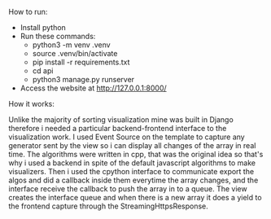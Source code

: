 How to run:
  - Install python
  - Run these commands:
      - python3 -m venv .venv
      - source .venv/bin/activate
      - pip install -r requirements.txt
      - cd api
      - python3 manage.py runserver
  - Access the website at http://127.0.0.1:8000/

How it works:

Unlike the majority of sorting visualization mine was built in Django therefore i needed a particular backend-frontend interface to the visualization work. 
I used Event Source on the template to capture any generator sent by the view so i can display all changes of the array in real time.
The algorithms were written in cpp, that was the original idea so that's why i used a backend in spite of the default javascript algorithms to make visualizers.
Then i used the cpython interface to communicate export the algos and did a callback inside them everytime the array changes, and the interface receive the callback to push the array in to a queue.
The view creates the interface queue and when there is a new array it does a yield to the frontend capture through the StreamingHttpsResponse.
